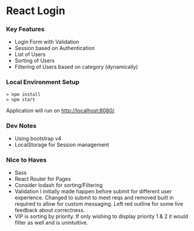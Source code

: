 # React Login

### Key Features
- Login Form with Validation
- Session based on Authentication
- List of Users
- Sorting of Users
- Filtering of Users based on category (dynamically)

### Local Environment Setup

```
> npm install
> npm start
```

Application will run on [http://localhost:8080/](http://localhost:8080/).

### Dev Notes
- Using bootstrap v4
- LocalStorage for Session management

### Nice to Haves
- Sass
- React Router for Pages
- Consider lodash for sorting/Filtering
- Validation I initially made happen before submit for different user experience. Changed to submit to meet reqs and removed built in required to allow for custom messaging. Left red outline for some live feedback about correctness.
- VIP is sorting by priority. If only wishing to display priority 1 & 2 it would filter as well and is unintuitive.
